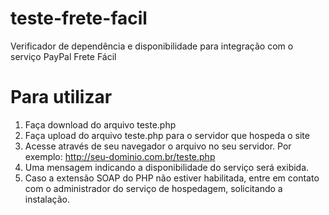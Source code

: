 teste-frete-facil
=================

Verificador de dependência e disponibilidade para integração com o serviço PayPal Frete Fácil

Para utilizar
=============

1. Faça download do arquivo teste.php
2. Faça upload do arquivo teste.php para o servidor que hospeda o site
3. Acesse através de seu navegador o arquivo no seu servidor. Por exemplo:
    http://seu-dominio.com.br/teste.php
4. Uma mensagem indicando a disponibilidade do serviço será exibida.
5. Caso a extensão SOAP do PHP não estiver habilitada, entre em contato com o administrador do serviço de hospedagem, solicitando a instalação.

